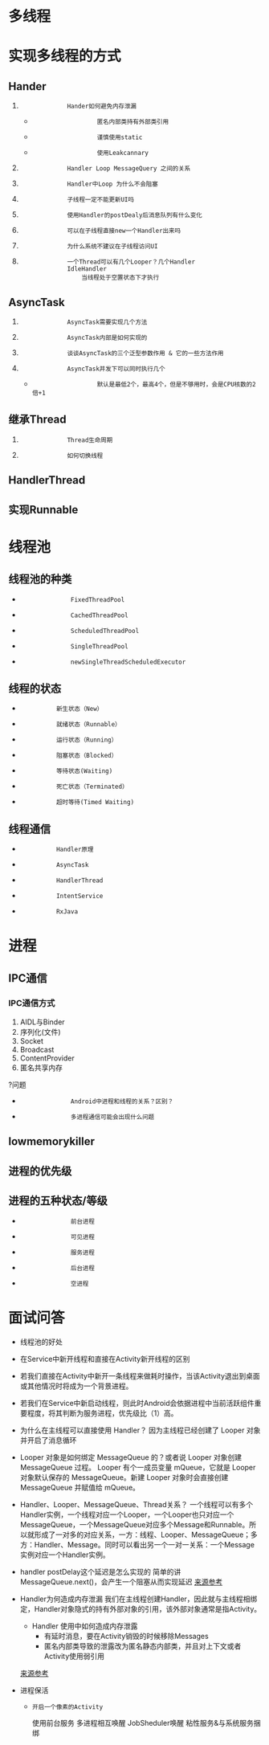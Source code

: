 # 多线程
# 			实现多线程的方式
## 				Hander
1. 					Hander如何避免内存泄漏
	* 						匿名内部类持有外部类引用
	* 						谨慎使用static
	* 						使用Leakcannary
1. 					Handler Loop MessageQuery 之间的关系
1. 					Handler中Loop 为什么不会阻塞
1. 					子线程一定不能更新UI吗
1. 					使用Handler的postDealy后消息队列有什么变化
1. 					可以在子线程直接new一个Handler出来吗
1. 					为什么系统不建议在子线程访问UI
1. 					一个Thread可以有几个Looper？几个Handler
					IdleHandler
						当线程处于空置状态下才执行

## 				AsyncTask
1. 					AsyncTask需要实现几个方法
1. 					AsyncTask内部是如何实现的
1. 					谈谈AsyncTask的三个泛型参数作用 & 它的一些方法作用
1. 					AsyncTask并发下可以同时执行几个
	* 						默认是最低2个，最高4个，但是不够用时，会是CPU核数的2倍+1

## 				继承Thread
1. 					Thread生命周期
1. 					如何切换线程

## 				HandlerThread

## 				实现Runnable

# 			线程池

## 				线程池的种类
* 					FixedThreadPool
* 					CachedThreadPool
* 					ScheduledThreadPool
* 					SingleThreadPool
* 					newSingleThreadScheduledExecutor

## 			线程的状态
* 				新生状态（New）
* 				就绪状态（Runnable）
* 				运行状态（Running）
* 				阻塞状态（Blocked）
* 				等待状态(Waiting)
* 				死亡状态（Terminated）
* 				超时等待(Timed Waiting)

## 			线程通信
* 				Handler原理
* 				AsyncTask
* 				HandlerThread
* 				IntentService
* 				RxJava

# 			进程

## 				IPC通信

### IPC通信方式

1. AIDL与Binder
2. 序列化(文件)
3. Socket
4. Broadcast
5. ContentProvider
6. 匿名共享内存

?问题

* 					Android中进程和线程的关系？区别？
* 					多进程通信可能会出现什么问题

## 				lowmemorykiller 

## 				进程的优先级

## 				进程的五种状态/等级
* 					前台进程 
* 					可见进程
* 					服务进程
* 					后台进程 
* 					空进程 

# 			面试问答
* 线程池的好处

* 在Service中新开线程和直接在Activity新开线程的区别

* 若我们直接在Activity中新开一条线程来做耗时操作，当该Activity退出到桌面或其他情况时将成为一个背景进程。

* 若我们在Service中新启动线程，则此时Android会依据进程中当前活跃组件重要程度，将其判断为服务进程，优先级比（1）高。

* 为什么在主线程可以直接使用 Handler？
  因为主线程已经创建了 Looper 对象并开启了消息循环

* Looper 对象是如何绑定 MessageQueue 的？或者说 Looper 对象创建 MessageQueue 过程。
  Looper 有个一成员变量 mQueue，它就是 Looper 对象默认保存的 MessageQueue。新建 Looper 对象时会直接创建 MessageQueue 并赋值给 mQueue。

* Handler、Looper、MessageQueue、Thread关系？
  一个线程可以有多个Handler实例，一个线程对应一个Looper，一个Looper也只对应一个MessageQueue，一个MessageQueue对应多个Message和Runnable。所以就形成了一对多的对应关系，一方：线程、Looper、MessageQueue；多方：Handler、Message。同时可以看出另一个一对一关系：一个Message实例对应一个Handler实例。

* handler postDelay这个延迟是怎么实现的
      简单的讲MessageQueue.next()，会产生一个阻塞从而实现延迟
       [来源参考](https://blog.csdn.net/zhangcanyan/article/details/81980166)

* Handler为何造成内存泄漏
  我们在主线程创建Handler，因此就与主线程相绑定，Handler对象隐式的持有外部对象的引用，该外部对象通常是指Activity。

  -  Handler 使用中如何造成内存泄露
     * 有延时消息，要在Activity销毁的时候移除Messages
     * 匿名内部类导致的泄露改为匿名静态内部类，并且对上下文或者Activity使用弱引用

  [来源参考](https://juejin.im/post/5c831e2a6fb9a049a97a8381)

* 进程保活

  * 	开启一个像素的Activity
     使用前台服务
     多进程相互唤醒
     JobSheduler唤醒
     粘性服务&与系统服务捆绑

